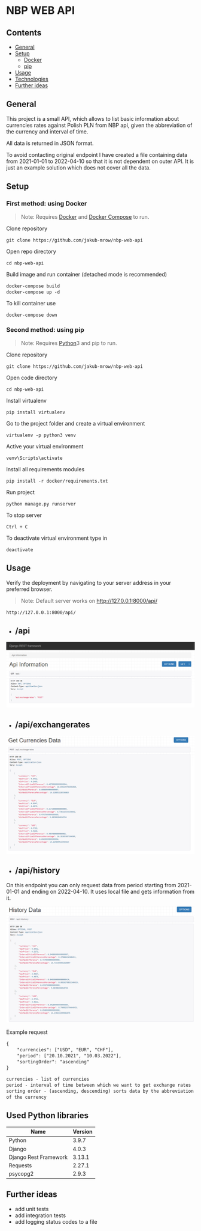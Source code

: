 # NBP WEB API


## Contents
* [General](#general)
* [Setup](#setup)
  * [Docker ](#first-method-using-docker)
  * [pip](#second-method-using-pip)
* [Usage](#usage)
* [Technologies](#used-python-libraries)
* [Further ideas](#further-ideas)

## General
This project is a small API, which allows to list basic information about currencies rates against Polish PLN from NBP api, given the abbreviation of the currency and interval of time.

All data is returned in JSON format.

To avoid contacting original endpoint I have created a file containing data from 2021-01-01 to 2022-04-10 so that it is not dependent on outer API. It is just an example solution which does not cover all the data.

## Setup

### First method: using Docker
> Note: Requires [Docker](https://www.docker.com/get-started) and [Docker Compose](https://docs.docker.com/compose/) to run.

Clone repository
```
git clone https://github.com/jakub-mrow/nbp-web-api
```
Open repo directory
```
cd nbp-web-api
```
Build image and run container (detached mode is recommended)
```
docker-compose build
docker-compose up -d
```
To kill container use
```
docker-compose down
```

### Second method: using pip
> Note: Requires [Python](https://www.python.org/)3 and pip to run.

Clone repository
```
git clone https://github.com/jakub-mrow/nbp-web-api
```
Open code directory
```
cd nbp-web-api
```
Install virtualenv
```
pip install virtualenv
```
Go to the project folder and create a virtual environment
```
virtualenv -p python3 venv
```
Active your virtual environment
```
venv\Scripts\activate
```
Install all requirements modules
```
pip install -r docker/requirements.txt
```


Run project
```
python manage.py runserver
```
To stop server
```
Ctrl + C
```
To deactivate virtual environment type in
```
deactivate
```
## Usage

Verify the deployment by navigating to your server address in
your preferred browser.
>Note: Default server works on http://127.0.0.1:8000/api/
```
http://127.0.0.1:8000/api/
```
* ## /api
![Home page](img/home.png)


* ## /api/exchangerates
![Exchangerates](img/exchangerates.png)

* ## /api/history

On this endpoint you can only request data from period starting from 2021-01-01 and ending on 2022-04-10. It uses local file and gets information from it.

![Exchangerates](img/history.png)

Example request

```
{
    "currencies": ["USD", "EUR", "CHF"], 
    "period": ["20.10.2021", "10.03.2022"],
    "sortingOrder": "ascending"
}
```
```
currencies - list of currencies
period - interval of time between which we want to get exchange rates
sorting order - (ascending, descending) sorts data by the abbreviation of the currency
```



## Used Python libraries

| Name | Version |
| ------ | ------ |
| Python | 3.9.7 |
| Django | 4.0.3 |
| Django Rest Framework |3.13.1 |
| Requests | 2.27.1 |
| psycopg2 | 2.9.3 |   



## Further ideas
* add unit tests
* add integration tests
* add logging status codes to a file
    